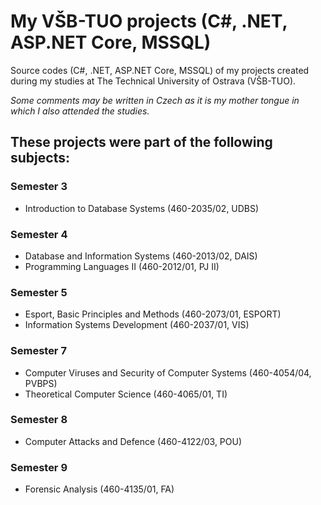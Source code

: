 # My VŠB-TUO projects (C#, .NET, ASP.NET Core, MSSQL)
Source codes (C#, .NET, ASP.NET Core, MSSQL) of my projects created during my studies at The Technical University of Ostrava (VŠB-TUO).

*Some comments may be written in Czech as it is my mother tongue in which I also attended the studies.*

## These projects were part of the following subjects:
### Semester 3
- Introduction to Database Systems (460-2035/02, UDBS)
### Semester 4
- Database and Information Systems (460-2013/02, DAIS)
- Programming Languages II (460-2012/01, PJ II)
### Semester 5
- Esport, Basic Principles and Methods (460-2073/01, ESPORT)
- Information Systems Development (460-2037/01, VIS)
### Semester 7
- Computer Viruses and Security of Computer Systems (460-4054/04, PVBPS)
- Theoretical Computer Science (460-4065/01, TI)
### Semester 8
- Computer Attacks and Defence (460-4122/03, POU)
### Semester 9
- Forensic Analysis (460-4135/01, FA)
